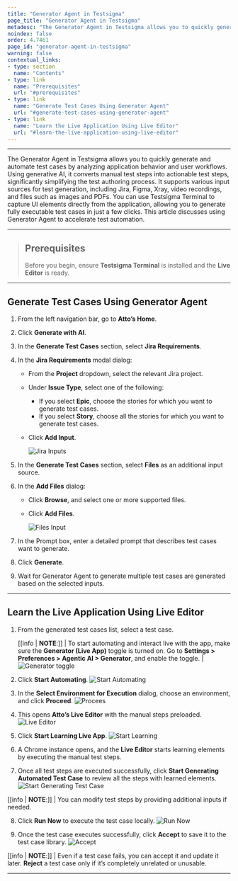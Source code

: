 ```yaml
---
title: "Generator Agent in Testsigma"
page_title: "Generator Agent in Testsigma"
metadesc: "The Generator Agent in Testsigma allows you to quickly generate and automate test cases by analyzing application behavior and user workflows with ease"
noindex: false
order: 4.7461
page_id: "generator-agent-in-testsigma"
warning: false
contextual_links:
- type: section
  name: "Contents"
- type: link
  name: "Prerequisites"
  url: "#prerequisites"
- type: link
  name: "Generate Test Cases Using Generator Agent"
  url: "#generate-test-cases-using-generator-agent"
- type: link
  name: "Learn the Live Application Using Live Editor"
  url: "#learn-the-live-application-using-live-editor"
---
```


---

The Generator Agent in Testsigma allows you to quickly generate and automate test cases by analyzing application behavior and user workflows. Using generative AI, it converts manual test steps into actionable test steps, significantly simplifying the test authoring process. It supports various input sources for test generation, including Jira, Figma, Xray, video recordings, and files such as images and PDFs. You can use Testsigma Terminal to capture UI elements directly from the application, allowing you to generate fully executable test cases in just a few clicks. This article discusses using Generator Agent to accelerate test automation.

---

> ## **Prerequisites**
>
> Before you begin, ensure **Testsigma Terminal** is installed and the **Live Editor** is ready.

---

## **Generate Test Cases Using Generator Agent**

1. From the left navigation bar, go to **Atto’s Home**.

2. Click **Generate with AI**.

3. In the **Generate Test Cases** section, select **Jira Requirements**.

4. In the **Jira Requirements** modal dialog:
   - From the **Project** dropdown, select the relevant Jira project.
   - Under **Issue Type**, select one of the following:
      - If you select **Epic**, choose the stories for which you want to generate test cases.
      - If you select **Story**, choose all the stories for which you want to generate test cases.
   - Click **Add Input**.
     
     ![Jira Inputs](https://s3.amazonaws.com/static-docs.testsigma.com/new_images/projects/Atto_Testsigma/Jira_Story_Tests.png)

5. In the **Generate Test Cases** section, select **Files** as an additional input source.

6. In the **Add Files** dialog:
   - Click **Browse**, and select one or more supported files.
   - Click **Add Files**.
     
     ![Files Input](https://s3.amazonaws.com/static-docs.testsigma.com/new_images/projects/Atto_Testsigma/Files_Input.png)

7. In the Prompt box, enter a detailed prompt that describes test cases want to generate.

8. Click **Generate**.

9. Wait for Generator Agent to generate multiple test cases are generated based on the selected inputs. 

---

## **Learn the Live Application Using Live Editor**

1. From the generated test cases list, select a test case.

   [[info | **NOTE**:]]
   | To start automating and interact live with the app, make sure the **Generator (Live App)** toggle is turned on. Go to **Settings > Preferences > Agentic AI > Generator**, and enable the toggle.
   | ![Generator toggle](https://s3.amazonaws.com/static-docs.testsigma.com/new_images/projects/Atto_Testsigma/Generator_Toggle.png)

2. Click **Start Automating**.
   ![Start Automating](https://s3.amazonaws.com/static-docs.testsigma.com/new_images/projects/Atto_Testsigma/Start_Automating_Tests.png)

3. In the **Select Environment for Execution** dialog, choose an environment, and click **Proceed**.
   ![Procees](https://s3.amazonaws.com/static-docs.testsigma.com/new_images/projects/Atto_Testsigma/Procees_Automating.png)

4. This opens **Atto’s Live Editor** with the manual steps preloaded.
   ![Live Editor](https://s3.amazonaws.com/static-docs.testsigma.com/new_images/projects/Atto_Testsigma/Live_Editor_SA.png)

5. Click **Start Learning Live App**.
   ![Start Learning](https://s3.amazonaws.com/static-docs.testsigma.com/new_images/projects/Atto_Testsigma/Element_Learning_Atto.png)

6. A Chrome instance opens, and the **Live Editor** starts learning elements by executing the manual test steps.

7. Once all test steps are executed successfully, click **Start Generating Automated Test Case** to review all the steps with learned elements.
   ![Start Generating Test Case](https://s3.amazonaws.com/static-docs.testsigma.com/new_images/projects/Atto_Testsigma/Generate_Test_Case_Atto.png)

[[info | **NOTE**:]]
| You can modify test steps by providing additional inputs if needed.

8. Click **Run Now** to execute the test case locally.
   ![Run Now](https://s3.amazonaws.com/static-docs.testsigma.com/new_images/projects/Atto_Testsigma/Run_Test_Case_Atto.png)

9. Once the test case executes successfully, click **Accept** to save it to the test case library.
   ![Accept](https://s3.amazonaws.com/static-docs.testsigma.com/new_images/projects/Atto_Testsigma/Accept_Test_Case.png)

[[info | **NOTE**:]]
| Even if a test case fails, you can accept it and update it later. **Reject** a test case only if it’s completely unrelated or unusable.

---